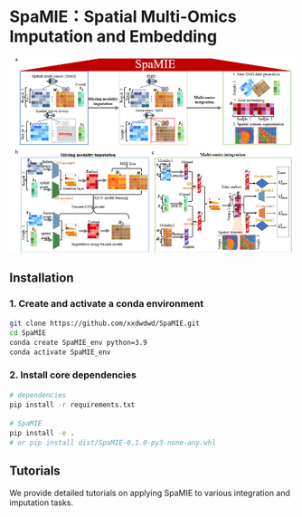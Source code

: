 # SpaMIE：Spatial Multi-Omics Imputation and Embedding

![](https://github.com/xxdwdwd/SpaMIE/blob/main/overview.png)



## Installation

### 1. Create and activate a conda environment
```bash
git clone https://github.com/xxdwdwd/SpaMIE.git
cd SpaMIE
conda create SpaMIE_env python=3.9
conda activate SpaMIE_env
```

### 2. Install core dependencies

```bash
# dependencies
pip install -r requirements.txt

# SpaMIE
pip install -e .
# or pip install dist/SpaMIE-0.1.0-py3-none-any.whl
```

## Tutorials
We provide detailed tutorials on applying SpaMIE to various integration and imputation tasks.  


